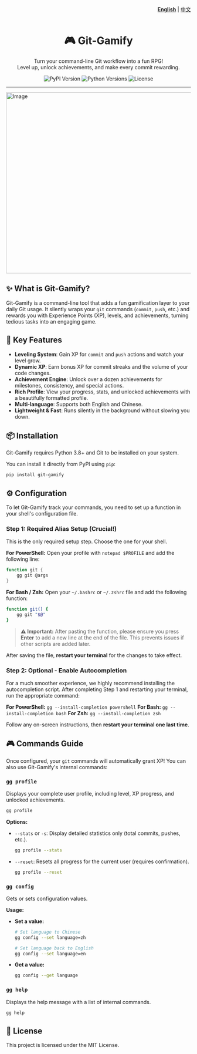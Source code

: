 
<div align="right">
  <b><a href="README.md">English</a></b> | <a href="README_zh.md">中文</a>
</div>

<br>

<div align="center">
  <h1 align="center">🎮 Git-Gamify</h1>
  <p align="center">
    Turn your command-line Git workflow into a fun RPG!
    <br />
    Level up, unlock achievements, and make every commit rewarding.
  </p>
</div>

<p align="center">
  <img src="https://img.shields.io/pypi/v/git-gamify.svg?color=blue" alt="PyPI Version">
  <img src="https://img.shields.io/pypi/pyversions/git-gamify.svg" alt="Python Versions">
  <img src="https://img.shields.io/badge/License-MIT-green.svg" alt="License">
</p>

---

<img width="892" height="493" alt="Image" src="https://github.com/user-attachments/assets/58021ea6-737e-4786-be09-5fdb034b5aad" />

## ✨ What is Git-Gamify?

Git-Gamify is a command-line tool that adds a fun gamification layer to your daily Git usage. It silently wraps your `git` commands (`commit`, `push`, etc.) and rewards you with Experience Points (XP), levels, and achievements, turning tedious tasks into an engaging game.

## 🚀 Key Features

- **Leveling System**: Gain XP for `commit` and `push` actions and watch your level grow.
- **Dynamic XP**: Earn bonus XP for commit streaks and the volume of your code changes.
- **Achievement Engine**: Unlock over a dozen achievements for milestones, consistency, and special actions.
- **Rich Profile**: View your progress, stats, and unlocked achievements with a beautifully formatted profile.
- **Multi-language**: Supports both English and Chinese.
- **Lightweight & Fast**: Runs silently in the background without slowing you down.

## 📦 Installation

Git-Gamify requires Python 3.8+ and Git to be installed on your system.

You can install it directly from PyPI using `pip`:

```bash
pip install git-gamify 
```

## ⚙️ Configuration

To let Git-Gamify track your commands, you need to set up a function in your shell's configuration file.

### Step 1: Required Alias Setup (Crucial!)

This is the only required setup step. Choose the one for your shell.

**For PowerShell:**
Open your profile with `notepad $PROFILE` and add the following line:

```powershell
function git {
    gg git @args
}
```

**For Bash / Zsh:**
Open your `~/.bashrc` or `~/.zshrc` file and add the following function:

```bash
function git() {
    gg git "$@"
}
```

> **⚠️ Important:** After pasting the function, please ensure you press **Enter** to add a new line at the end of the file. This prevents issues if other scripts are added later.

After saving the file, **restart your terminal** for the changes to take effect.

### Step 2: Optional - Enable Autocompletion

For a much smoother experience, we highly recommend installing the autocompletion script. After completing Step 1 and restarting your terminal, run the appropriate command:

**For PowerShell:** `gg --install-completion powershell`
**For Bash:** `gg --install-completion bash`
**For Zsh:** `gg --install-completion zsh`

Follow any on-screen instructions, then **restart your terminal one last time**.

## 🎮 Commands Guide

Once configured, your `git` commands will automatically grant XP! You can also use Git-Gamify's internal commands:

### `gg profile`
Displays your complete user profile, including level, XP progress, and unlocked achievements.

```bash
gg profile
```
**Options:**
- `--stats` or `-s`: Display detailed statistics only (total commits, pushes, etc.).
  ```bash
  gg profile --stats
  ```
- `--reset`: Resets all progress for the current user (requires confirmation).
  ```bash
  gg profile --reset
  ```

### `gg config`
Gets or sets configuration values.

**Usage:**
- **Set a value:**
  ```bash
  # Set language to Chinese
  gg config --set language=zh
  
  # Set language back to English
  gg config --set language=en
  ```
- **Get a value:**
  ```bash
  gg config --get language
  ```

### `gg help`
Displays the help message with a list of internal commands.

```bash
gg help
```

## 📄 License

This project is licensed under the MIT License.
